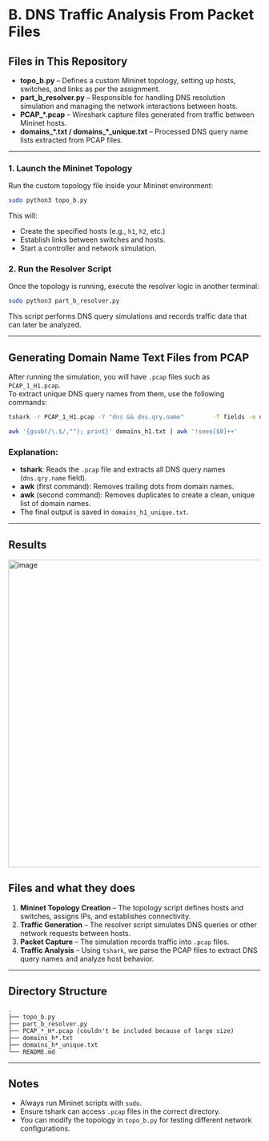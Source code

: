 # B. DNS Traffic Analysis From Packet Files

## Files in This Repository

- **topo_b.py** – Defines a custom Mininet topology, setting up hosts, switches, and links as per the assignment.  
- **part_b_resolver.py** – Responsible for handling DNS resolution simulation and managing the network interactions between hosts.  
- **PCAP_*.pcap** – Wireshark capture files generated from traffic between Mininet hosts.  
- **domains_\*\.txt / domains_*_unique.txt** – Processed DNS query name lists extracted from PCAP files.

---

### 1. Launch the Mininet Topology

Run the custom topology file inside your Mininet environment:

```bash
sudo python3 topo_b.py
```

This will:
- Create the specified hosts (e.g., `h1`, `h2`, etc.)
- Establish links between switches and hosts.
- Start a controller and network simulation.

### 2. Run the Resolver Script

Once the topology is running, execute the resolver logic in another terminal:

```bash
sudo python3 part_b_resolver.py
```

This script performs DNS query simulations and records traffic data that can later be analyzed.

---

## Generating Domain Name Text Files from PCAP

After running the simulation, you will have `.pcap` files such as `PCAP_1_H1.pcap`.  
To extract unique DNS query names from them, use the following commands:

```bash
tshark -r PCAP_1_H1.pcap -Y "dns && dns.qry.name"        -T fields -e dns.qry.name > domains_h1.txt

awk '{gsub(/\.$/,""); print}' domains_h1.txt | awk '!seen[$0]++'        > domains_h1_unique.txt
```

### Explanation:
- **tshark**: Reads the `.pcap` file and extracts all DNS query names (`dns.qry.name` field).  
- **awk** (first command): Removes trailing dots from domain names.  
- **awk** (second command): Removes duplicates to create a clean, unique list of domain names.  
- The final output is saved in `domains_h1_unique.txt`.

---
## Results
<img width="1600" height="615" alt="image" src="https://github.com/user-attachments/assets/913b57dc-9693-43d5-aa3a-4c5d9bff9193" />

## Files and what they does

1. **Mininet Topology Creation** – The topology script defines hosts and switches, assigns IPs, and establishes connectivity.  
2. **Traffic Generation** – The resolver script simulates DNS queries or other network requests between hosts.  
3. **Packet Capture** – The simulation records traffic into `.pcap` files.  
4. **Traffic Analysis** – Using `tshark`, we parse the PCAP files to extract DNS query names and analyze host behavior.

---

## Directory Structure

```
.
├── topo_b.py
├── part_b_resolver.py
├── PCAP_*_H*.pcap (couldn't be included because of large size)
├── domains_h*.txt
├── domains_h*_unique.txt
└── README.md
```

---

## Notes

- Always run Mininet scripts with `sudo`.  
- Ensure tshark can access `.pcap` files in the correct directory.  
- You can modify the topology in `topo_b.py` for testing different network configurations.


